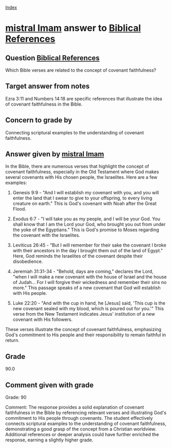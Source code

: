 
[Index](../../index.md)
# [mistral Imam](../../answering_models/mistral_Imam.md) answer to [Biblical References](../../questions/Biblical_References.md)

## Question [Biblical References](../../questions/Biblical_References.md)
Which Bible verses are related to the concept of covenant faithfulness?

## Target answer from notes
Ezra 3:11 and Numbers 14:18 are specific references that illustrate the idea of covenant faithfulness in the Bible.

## Concern to grade by
Connecting scriptural examples to the understanding of covenant faithfulness.

## Answer given by [mistral Imam](../../answering_models/mistral_Imam.md)
 In the Bible, there are numerous verses that highlight the concept of covenant faithfulness, especially in the Old Testament where God makes several covenants with His chosen people, the Israelites. Here are a few examples:

1. Genesis 9:9 - "And I will establish my covenant with you, and you will enter the land that I swear to give to your offspring, to every living creature on earth." This is God's covenant with Noah after the Great Flood.

2. Exodus 6:7 - "I will take you as my people, and I will be your God. You shall know that I am the Lord your God, who brought you out from under the yoke of the Egyptians." This is God's promise to Moses regarding the covenant with the Israelites.

3. Leviticus 26:45 - "But I will remember for their sake the covenant I broke with their ancestors in the day I brought them out of the land of Egypt." Here, God reminds the Israelites of the covenant despite their disobedience.

4. Jeremiah 31:31-34 - "Behold, days are coming," declares the Lord, "when I will make a new covenant with the house of Israel and the house of Judah... For I will forgive their wickedness and remember their sins no more." This passage speaks of a new covenant that God will establish with His people.

5. Luke 22:20 - "And with the cup in hand, he [Jesus] said, 'This cup is the new covenant sealed with my blood, which is poured out for you.'" This verse from the New Testament indicates Jesus' institution of a new covenant with His followers.

These verses illustrate the concept of covenant faithfulness, emphasizing God's commitment to His people and their responsibility to remain faithful in return.

## Grade
90.0

## Comment given with grade
Grade: 90

Comment: The response provides a solid explanation of covenant faithfulness in the Bible by referencing relevant verses and illustrating God's commitment to His people through covenants. The student effectively connects scriptural examples to the understanding of covenant faithfulness, demonstrating a good grasp of the concept from a Christian worldview. Additional references or deeper analysis could have further enriched the response, earning a slightly higher grade.
